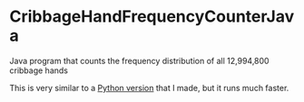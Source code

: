 # CribbageHandFrequencyCounterJava
Java program that counts the frequency distribution of all 12,994,800 cribbage hands

This is very similar to a [Python version](https://github.com/andjf/CribbageHandFrequencyCounter) that I made, but it runs much faster.
